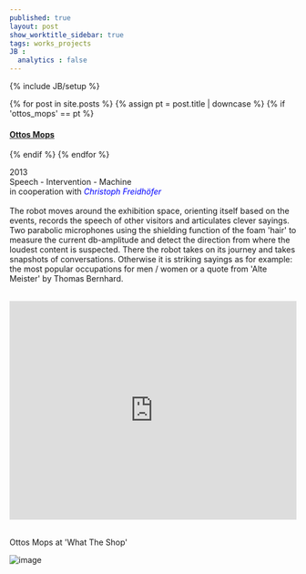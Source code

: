 ```yaml
---
published: true
layout: post
show_worktitle_sidebar: true
tags: works_projects
JB :
  analytics : false
---
```


{% include JB/setup %}


{% for post in site.posts %}
	{% assign pt = post.title | downcase %}
	{% if 'ottos_mops' == pt %}
<h4><a href="{{ BASE_PATH }}{{ post.url }}">Ottos Mops</a></h4>
	{% endif %}
{% endfor %}

<p>
	2013<br />
	Speech - Intervention - Machine<br />
	in cooperation with <a href="http://www.kunst-und-raederwerk.de/" target="_blank" style="text-decoration:none; color: blue"><i>Christoph Freidhöfer</i></a> <br /><br />			
	The robot moves around the exhibition space, orienting itself based on the events, records the speech of other visitors and articulates clever sayings.
	Two parabolic microphones using the shielding function of the foam 'hair' to measure the current db-amplitude and detect the direction from where the loudest 
	content is suspected. There the robot takes on its journey and takes snapshots of conversations. Otherwise it is striking sayings as for example: 
	the most popular occupations for men / women or a quote from 'Alte Meister' by Thomas Bernhard.<br /><br />
</p>

<iframe width="100%" height="384" frameborder="0" allowfullscreen="" webkitallowfullscreen="" src="http://player.vimeo.com/video/66463893?title=0&amp;byline=0&amp;portrait=0">
</iframe>

<p> <br />Ottos Mops at 'What The Shop'<br /></p>

<img src="{{ site.url }}/images/ottosmops_small.jpg" alt="image">

